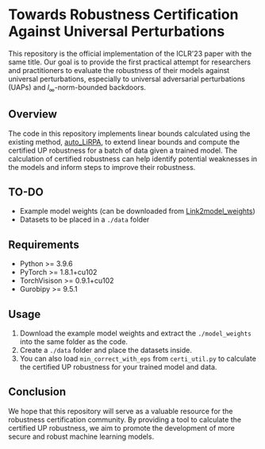 # Towards Robustness Certification Against Universal Perturbations

This repository is the official implementation of the ICLR'23 paper with the same title. Our goal is to provide the first practical attempt for researchers and practitioners to evaluate the robustness of their models against universal perturbations, especially to universal adversarial perturbations (UAPs) and $l_{\infty}$-norm-bounded backdoors.

## Overview
The code in this repository implements linear bounds calculated using the existing method, [auto_LiRPA](https://github.com/Verified-Intelligence/auto_LiRPA), to extend linear bounds and compute the certified UP robustness for a batch of data given a trained model. The calculation of certified robustness can help identify potential weaknesses in the models and inform steps to improve their robustness.

## TO-DO
- Example model weights (can be downloaded from [Link2model_weights](https://drive.google.com/file/d/1HACz7XpmGn7IdaS90MOg3sbg5J93J1Hz/view?usp=share_link))
- Datasets to be placed in a `./data` folder

## Requirements
+ Python >= 3.9.6
+ PyTorch >= 1.8.1+cu102
+ TorchVisison >= 0.9.1+cu102
+ Gurobipy >= 9.5.1

## Usage
1. Download the example model weights and extract the `./model_weights` into the same folder as the code. 
2. Create a `./data` folder and place the datasets inside. 
3. You can also load `min_correct_with_eps` from `certi_util.py` to calculate the certified UP robustness for your trained model and data.

## Conclusion
We hope that this repository will serve as a valuable resource for the robustness certification community. By providing a tool to calculate the certified UP robustness, we aim to promote the development of more secure and robust machine learning models.
